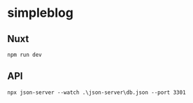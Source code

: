 # simpleblog

## Nuxt

```
npm run dev
```

## API

```
npx json-server --watch .\json-server\db.json --port 3301
```